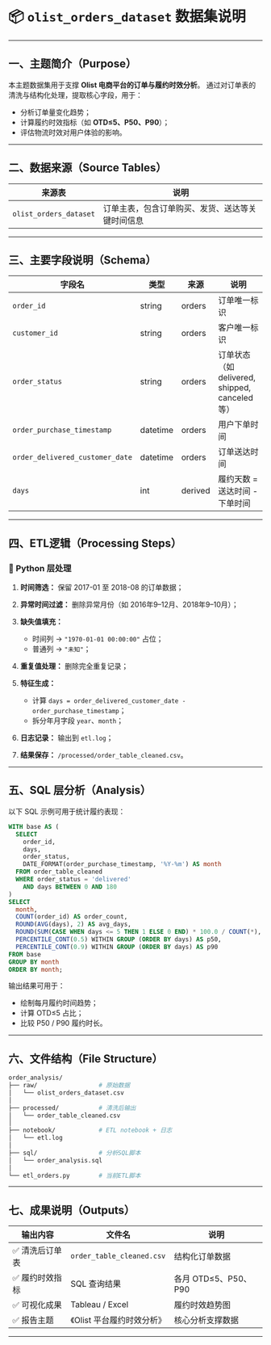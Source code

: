 # 📦 `olist_orders_dataset` 数据集说明
---

## 一、主题简介（Purpose）

本主题数据集用于支撑 **Olist 电商平台的订单与履约时效分析**。
通过对订单表的清洗与结构化处理，提取核心字段，用于：

* 分析订单量变化趋势；
* 计算履约时效指标（如 **OTD≤5、P50、P90**）；
* 评估物流时效对用户体验的影响。

---

## 二、数据来源（Source Tables）

| 来源表                    | 说明                       |
| ---------------------- | ------------------------ |
| `olist_orders_dataset` | 订单主表，包含订单购买、发货、送达等关键时间信息 |

---

## 三、主要字段说明（Schema）

| 字段名                             | 类型       | 来源      | 说明                                     |
| ------------------------------- | -------- | ------- | -------------------------------------- |
| `order_id`                      | string   | orders  | 订单唯一标识                                 |
| `customer_id`                   | string   | orders  | 客户唯一标识                                 |
| `order_status`                  | string   | orders  | 订单状态（如 delivered, shipped, canceled 等） |
| `order_purchase_timestamp`      | datetime | orders  | 用户下单时间                                 |
| `order_delivered_customer_date` | datetime | orders  | 订单送达时间                                 |
| `days`                          | int      | derived | 履约天数 = 送达时间 - 下单时间                     |

---

## 四、ETL逻辑（Processing Steps）

### 🧩 Python 层处理

1. **时间筛选：** 保留 2017-01 至 2018-08 的订单数据；
2. **异常时间过滤：** 删除异常月份（如 2016年9–12月、2018年9–10月）；
3. **缺失值填充：**

   * 时间列 → `"1970-01-01 00:00:00"` 占位；
   * 普通列 → `"未知"`；
4. **重复值处理：** 删除完全重复记录；
5. **特征生成：**

   * 计算 `days = order_delivered_customer_date - order_purchase_timestamp`；
   * 拆分年月字段 `year`、`month`；
6. **日志记录：** 输出到 `etl.log`；
7. **结果保存：** `/processed/order_table_cleaned.csv`。

---

## 五、SQL 层分析（Analysis）

以下 SQL 示例可用于统计履约表现：

```sql
WITH base AS (
  SELECT
    order_id,
    days,
    order_status,
    DATE_FORMAT(order_purchase_timestamp, '%Y-%m') AS month
  FROM order_table_cleaned
  WHERE order_status = 'delivered'
    AND days BETWEEN 0 AND 180
)
SELECT
  month,
  COUNT(order_id) AS order_count,
  ROUND(AVG(days), 2) AS avg_days,
  ROUND(SUM(CASE WHEN days <= 5 THEN 1 ELSE 0 END) * 100.0 / COUNT(*), 2) AS otd_le_5,
  PERCENTILE_CONT(0.5) WITHIN GROUP (ORDER BY days) AS p50,
  PERCENTILE_CONT(0.9) WITHIN GROUP (ORDER BY days) AS p90
FROM base
GROUP BY month
ORDER BY month;
```

输出结果可用于：

* 绘制每月履约时间趋势；
* 计算 OTD≤5 占比；
* 比较 P50 / P90 履约时长。

---

## 六、文件结构（File Structure）

```bash
order_analysis/
├── raw/                 # 原始数据
│   └── olist_orders_dataset.csv
│
├── processed/           # 清洗后输出
│   └── order_table_cleaned.csv
│
├── notebook/            # ETL notebook + 日志
│   └── etl.log
│
├── sql/                 # 分析SQL脚本
│   └── order_analysis.sql
│
└── etl_orders.py        # 当前ETL脚本
```

---

## 七、成果说明（Outputs）

| 输出内容     | 文件名                       | 说明               |
| -------- | ------------------------- | ---------------- |
| ✅ 清洗后订单表 | `order_table_cleaned.csv` | 结构化订单数据          |
| ✅ 履约时效指标 | SQL 查询结果                  | 各月 OTD≤5、P50、P90 |
| ✅ 可视化成果  | Tableau / Excel           | 履约时效趋势图          |
| ✅ 报告主题   | 《Olist 平台履约时效分析》          | 核心分析支撑数据         |

---
